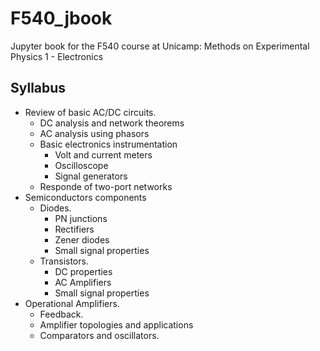 # F540_jbook
Jupyter book for the F540 course at Unicamp: Methods on Experimental Physics 1 - Electronics


Syllabus
--------
- Review of basic AC/DC circuits.
  - DC analysis and network theorems
  - AC analysis using phasors
  - Basic electronics instrumentation
    - Volt and current meters
    - Oscilloscope
    - Signal generators
  - Responde of two-port networks
- Semiconductors components
  - Diodes. 
    - PN junctions
    - Rectifiers
    - Zener diodes
    - Small signal properties
  - Transistors.
    - DC properties
    - AC Amplifiers 
    - Small signal properties
- Operational Amplifiers. 
  - Feedback.
  - Amplifier topologies and applications
  - Comparators and oscillators. 
<!-- - Basic Analog Systems
  - Voltage regulators
  - PID controllers
  - Phase-lock loops -->
